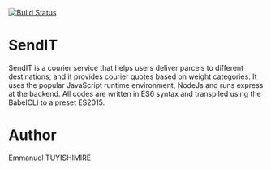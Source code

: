 [![Build Status](https://travis-ci.com/DeveloperNuel/SendIT.svg?branch=develop)](https://travis-ci.com/DeveloperNuel/SendIT)

# SendIT
SendIT is a courier service that helps users deliver parcels to different destinations, and it 
provides courier quotes based on weight categories. It uses the popular JavaScript runtime environment, NodeJs and runs express at the backend. All codes are written in ES6 syntax and transpiled using the BabelCLI to a preset ES2015.

# Author
  Emmanuel TUYISHIMIRE
